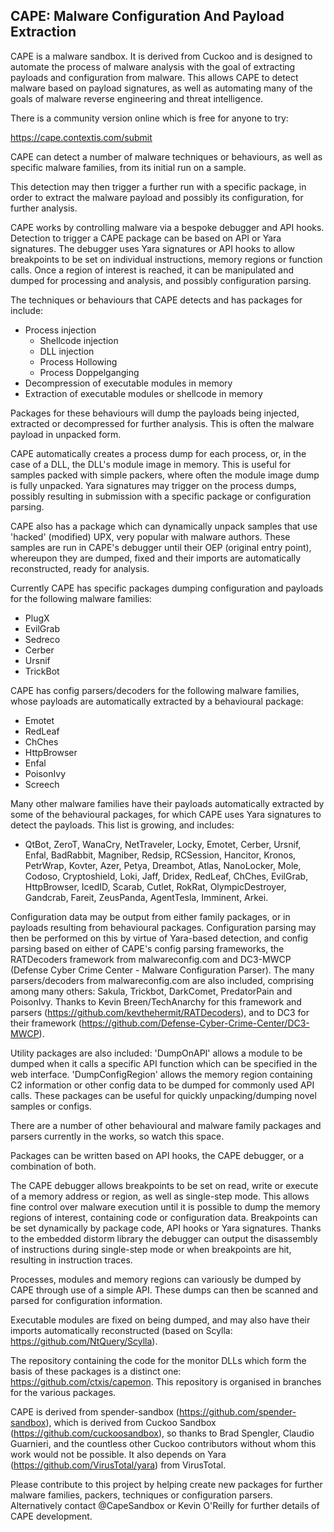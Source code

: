 ## CAPE: Malware Configuration And Payload Extraction

CAPE is a malware sandbox. It is derived from Cuckoo and is designed to automate the process of malware analysis with the goal of extracting payloads and configuration from malware. This allows CAPE to detect malware based on payload signatures, as well as automating many of the goals of malware reverse engineering and threat intelligence.

There is a community version online which is free for anyone to try:

https://cape.contextis.com/submit

CAPE can detect a number of malware techniques or behaviours, as well as specific malware families, from its initial run on a sample. 

This detection may then trigger a further run with a specific package, in order to extract the malware payload and possibly its configuration, for further analysis.

CAPE works by controlling malware via a bespoke debugger and API hooks. Detection to trigger a CAPE package can be based on API or Yara signatures. The debugger uses Yara signatures or API hooks to allow breakpoints to be set on individual instructions, memory regions or function calls. Once a region of interest is reached, it can be manipulated and dumped for processing and analysis, and possibly configuration parsing.

The techniques or behaviours that CAPE detects and has packages for include:
- Process injection
    - Shellcode injection
    - DLL injection
    - Process Hollowing
    - Process Doppelganging
- Decompression of executable modules in memory
- Extraction of executable modules or shellcode in memory

Packages for these behaviours will dump the payloads being injected, extracted or decompressed for further analysis. This is often the malware payload in unpacked form.

CAPE automatically creates a process dump for each process, or, in the case of a DLL, the DLL's module image in memory. This is useful for samples packed with simple packers, where often the module image dump is fully unpacked. Yara signatures may trigger on the process dumps, possibly resulting in submission with a specific package or configuration parsing.

CAPE also has a package which can dynamically unpack samples that use 'hacked' (modified) UPX, very popular with malware authors. These samples are run in CAPE's debugger until their OEP (original entry point), whereupon they are dumped, fixed and their imports are automatically reconstructed, ready for analysis.

Currently CAPE has specific packages dumping configuration and payloads for the following malware families:
- PlugX
- EvilGrab
- Sedreco
- Cerber
- Ursnif
- TrickBot

CAPE has config parsers/decoders for the following malware families, whose payloads are automatically extracted by a behavioural package:
- Emotet
- RedLeaf
- ChChes
- HttpBrowser
- Enfal
- PoisonIvy
- Screech

Many other malware families have their payloads automatically extracted by some of the behavioural packages, for which CAPE uses Yara signatures to detect the payloads. This list is growing, and includes:
- QtBot, ZeroT, WanaCry, NetTraveler, Locky, Emotet, Cerber, Ursnif, Enfal, BadRabbit, Magniber, Redsip, RCSession, Hancitor, Kronos, PetrWrap, Kovter, Azer, Petya, Dreambot, Atlas, NanoLocker, Mole, Codoso, Cryptoshield, Loki, Jaff, Dridex, RedLeaf, ChChes, EvilGrab, HttpBrowser, IcedID, Scarab, Cutlet, RokRat, OlympicDestroyer, Gandcrab, Fareit, ZeusPanda, AgentTesla, Imminent, Arkei.
    
Configuration data may be output from either family packages, or in payloads resulting from behavioural packages. Configuration parsing may then be performed on this by virtue of Yara-based detection, and config parsing based on either of CAPE's config parsing frameworks, the RATDecoders framework from malwareconfig.com and DC3-MWCP (Defense Cyber Crime Center - Malware Configuration Parser). The many parsers/decoders from malwareconfig.com are also included, comprising among many others: Sakula, Trickbot, DarkComet, PredatorPain and PoisonIvy. Thanks to Kevin Breen/TechAnarchy for this framework and parsers (https://github.com/kevthehermit/RATDecoders), and to DC3 for their framework (https://github.com/Defense-Cyber-Crime-Center/DC3-MWCP).

Utility packages are also included: 'DumpOnAPI' allows a module to be dumped when it calls a specific API function which can be specified in the web interface. 'DumpConfigRegion' allows the memory region containing C2 information or other config data to be dumped for commonly used API calls. These packages can be useful for quickly unpacking/dumping novel samples or configs.

There are a number of other behavioural and malware family packages and parsers currently in the works, so watch this space.

Packages can be written based on API hooks, the CAPE debugger, or a combination of both.

The CAPE debugger allows breakpoints to be set on read, write or execute of a memory address or region, as well as single-step mode. This allows fine control over malware execution until it is possible to dump the memory regions of interest, containing code or configuration data. Breakpoints can be set dynamically by package code, API hooks or Yara signatures. Thanks to the embedded distorm library the debugger can output the disassembly of instructions during single-step mode or when breakpoints are hit, resulting in instruction traces.

Processes, modules and memory regions can variously be dumped by CAPE through use of a simple API. These dumps can then be scanned and parsed for configuration information.

Executable modules are fixed on being dumped, and may also have their imports automatically reconstructed (based on Scylla: https://github.com/NtQuery/Scylla).

The repository containing the code for the monitor DLLs which form the basis of these packages is a distinct one: https://github.com/ctxis/capemon. This repository is organised in branches for the various packages.

CAPE is derived from spender-sandbox (https://github.com/spender-sandbox), which is derived from Cuckoo Sandbox (https://github.com/cuckoosandbox), so thanks to Brad Spengler, Claudio Guarnieri, and the countless other Cuckoo contributors without whom this work would not be possible. It also depends on Yara (https://github.com/VirusTotal/yara) from VirusTotal.

Please contribute to this project by helping create new packages for further malware families, packers, techniques or configuration parsers. Alternatively contact @CapeSandbox or Kevin O'Reilly for further details of CAPE development.
